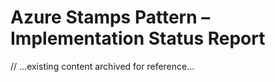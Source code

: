 # Azure Stamps Pattern – Implementation Status Report

// ...existing content archived for reference...

